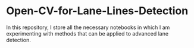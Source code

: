 # Open-CV-for-Lane-Lines-Detection
In this repository, I store all the necessary notebooks in which I am experimenting with methods that can be applied to advanced lane detection.
